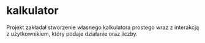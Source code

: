 # kalkulator

Projekt zakładał stworzenie własnego kalkulatora prostego wraz z interakcją z użytkownikiem, który podaje działanie oraz liczby. 
